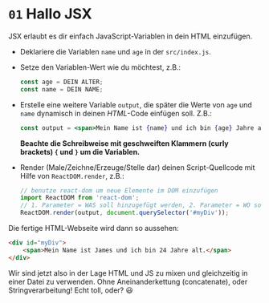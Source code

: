# `01` Hallo JSX

JSX erlaubt es dir einfach JavaScript-Variablen in dein HTML einzufügen.

-   Deklariere die Variablen `name` und `age` in der `src/index.js`.
-   Setze den Variablen-Wert wie du möchtest, z.B.:
    ```js
    const age = DEIN ALTER;
    const name = DEIN NAME;
    ```
-   Erstelle eine weitere Variable `output`, die später die Werte von `age` und `name` dynamisch in deinen *HTML*-Code einfügen soll. Z.B.:
    ```jsx
    const output = <span>Mein Name ist {name} und ich bin {age} Jahre alt.</span>
    ```
    __Beachte die Schreibweise mit geschweiften Klammern (curly brackets) `{` und `}` um die Variablen.__
    
-   Render (Male/Zeichne/Erzeuge/Stelle dar) deinen Script-Quellcode mit Hilfe von `ReactDOM.render`, z.B.:
    ```jsx
    // benutze react-dom um neue Elemente im DOM einzufügen
    import ReactDOM from 'react-dom';
    // 1. Parameter = WAS soll hinzugefügt werden, 2. Parameter = WO soll es hinzugefügt werden
    ReactDOM.render(output, document.querySelector('#myDiv'));
    ```

Die fertige HTML-Webseite wird dann so aussehen:
```html
<div id="myDiv">
    <span>Mein Name ist James und ich bin 24 Jahre alt.</span>
</div>
```

Wir sind jetzt also in der Lage HTML und JS zu mixen und gleichzeitig in einer Datei zu verwenden. Ohne Aneinanderkettung (concatenate), oder Stringverarbeitung! Echt toll, oder? :smiley:
